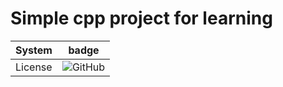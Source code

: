 # Simple cpp project for learning

| System | badge  |
| ------ | ------ |
| License | ![GitHub](https://img.shields.io/github/license/cavalleria/hw01) |

